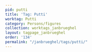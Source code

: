 ```yaml
---
pid: putti
title: 'Tag: Putti'
worktag: Putti
category: Persons/figures
collection: worktags_janbrueghel
layout: tagpage_janbrueghel
order: '134'
permalink: "/janbrueghel/tags/putti/"
---
```

